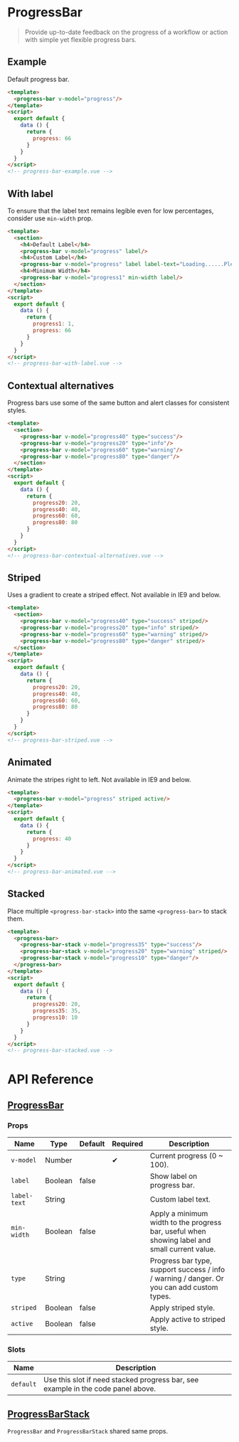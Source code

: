 # ProgressBar

> Provide up-to-date feedback on the progress of a workflow or action with simple yet flexible progress bars.

<ins class="adsbygoogle"
     style="display:block; text-align:center;"
     data-ad-layout="in-article"
     data-ad-format="fluid"
     data-ad-client="ca-pub-4714899946256166"
     data-ad-slot="4603582855"></ins>

## Example

Default progress bar.

```html
<template>
  <progress-bar v-model="progress"/>
</template>
<script>
  export default {
    data () {
      return {
        progress: 66
      }
    }
  }
</script>
<!-- progress-bar-example.vue -->
```

## With label

To ensure that the label text remains legible even for low percentages, consider use `min-width` prop.

```html
<template>
  <section>
    <h4>Default Label</h4>
    <progress-bar v-model="progress" label/>
    <h4>Custom Label</h4>
    <progress-bar v-model="progress" label label-text="Loading......Please wait."/>
    <h4>Minimum Width</h4>
    <progress-bar v-model="progress1" min-width label/>
  </section>
</template>
<script>
  export default {
    data () {
      return {
        progress1: 1,
        progress: 66
      }
    }
  }
</script>
<!-- progress-bar-with-label.vue -->
```

## Contextual alternatives

Progress bars use some of the same button and alert classes for consistent styles.

```html
<template>
  <section>
    <progress-bar v-model="progress40" type="success"/>
    <progress-bar v-model="progress20" type="info"/>
    <progress-bar v-model="progress60" type="warning"/>
    <progress-bar v-model="progress80" type="danger"/>
  </section>
</template>
<script>
  export default {
    data () {
      return {
        progress20: 20,
        progress40: 40,
        progress60: 60,
        progress80: 80
      }
    }
  }
</script>
<!-- progress-bar-contextual-alternatives.vue -->
```

## Striped

Uses a gradient to create a striped effect. Not available in IE9 and below.

```html
<template>
  <section>
    <progress-bar v-model="progress40" type="success" striped/>
    <progress-bar v-model="progress20" type="info" striped/>
    <progress-bar v-model="progress60" type="warning" striped/>
    <progress-bar v-model="progress80" type="danger" striped/>
  </section>
</template>
<script>
  export default {
    data () {
      return {
        progress20: 20,
        progress40: 40,
        progress60: 60,
        progress80: 80
      }
    }
  }
</script>
<!-- progress-bar-striped.vue -->
```

## Animated

Animate the stripes right to left. Not available in IE9 and below.

```html
<template>
  <progress-bar v-model="progress" striped active/>
</template>
<script>
  export default {
    data () {
      return {
        progress: 40
      }
    }
  }
</script>
<!-- progress-bar-animated.vue -->
```

## Stacked

Place multiple `<progress-bar-stack>` into the same `<progress-bar>` to stack them.

```html
<template>
  <progress-bar>
    <progress-bar-stack v-model="progress35" type="success"/>
    <progress-bar-stack v-model="progress20" type="warning" striped/>
    <progress-bar-stack v-model="progress10" type="danger"/>
  </progress-bar>
</template>
<script>
  export default {
    data () {
      return {
        progress20: 20,
        progress35: 35,
        progress10: 10
      }
    }
  }
</script>
<!-- progress-bar-stacked.vue -->
```

# API Reference

## [ProgressBar](https://github.com/wxsms/uiv/blob/master/src/components/progressbar/ProgressBar.js)

### Props

Name             | Type       | Default  | Required | Description
---------------- | ---------- | -------- | -------- | -----------------------
`v-model`        | Number     |          | &#10004; | Current progress (0 ~ 100).
`label`          | Boolean    | false    |          | Show label on progress bar.
`label-text`     | String     |          |          | Custom label text.
`min-width`      | Boolean    | false    |          | Apply a minimum width to the progress bar, useful when showing label and small current value.
`type`           | String     |          |          | Progress bar type, support success / info / warning / danger. Or you can add custom types.
`striped`        | Boolean    | false    |          | Apply striped style.
`active`         | Boolean    | false    |          | Apply active to striped style.

### Slots

Name      | Description
--------- | -----------------------
`default` | Use this slot if need stacked progress bar, see example in the code panel above.

## [ProgressBarStack](https://github.com/wxsms/uiv/blob/master/src/components/progressbar/ProgressBarStack.js)

`ProgressBar` and `ProgressBarStack` shared same props.

